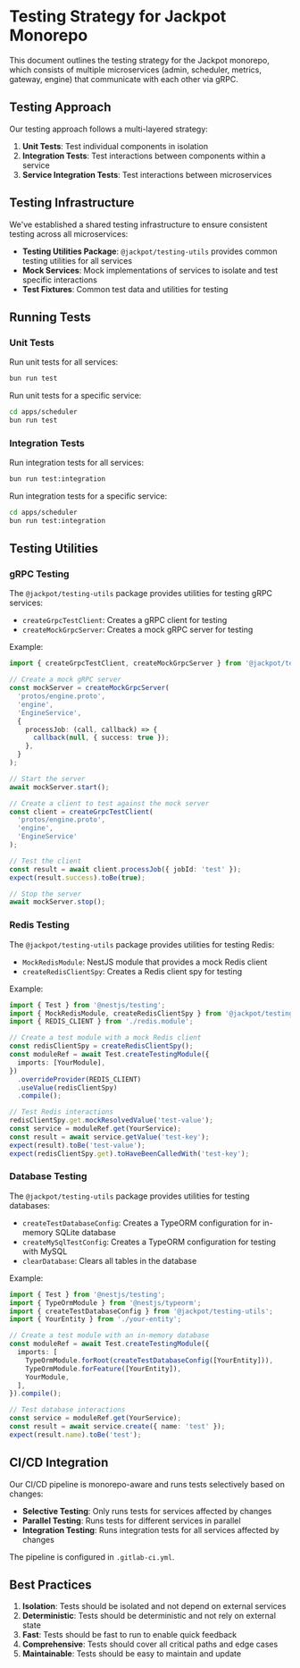 # Testing Strategy for Jackpot Monorepo

This document outlines the testing strategy for the Jackpot monorepo, which consists of multiple microservices (admin, scheduler, metrics, gateway, engine) that communicate with each other via gRPC.

## Testing Approach

Our testing approach follows a multi-layered strategy:

1. **Unit Tests**: Test individual components in isolation
2. **Integration Tests**: Test interactions between components within a service
3. **Service Integration Tests**: Test interactions between microservices

## Testing Infrastructure

We've established a shared testing infrastructure to ensure consistent testing across all microservices:

- **Testing Utilities Package**: `@jackpot/testing-utils` provides common testing utilities for all services
- **Mock Services**: Mock implementations of services to isolate and test specific interactions
- **Test Fixtures**: Common test data and utilities for testing

## Running Tests

### Unit Tests

Run unit tests for all services:

```bash
bun run test
```

Run unit tests for a specific service:

```bash
cd apps/scheduler
bun run test
```

### Integration Tests

Run integration tests for all services:

```bash
bun run test:integration
```

Run integration tests for a specific service:

```bash
cd apps/scheduler
bun run test:integration
```

## Testing Utilities

### gRPC Testing

The `@jackpot/testing-utils` package provides utilities for testing gRPC services:

- `createGrpcTestClient`: Creates a gRPC client for testing
- `createMockGrpcServer`: Creates a mock gRPC server for testing

Example:

```typescript
import { createGrpcTestClient, createMockGrpcServer } from '@jackpot/testing-utils';

// Create a mock gRPC server
const mockServer = createMockGrpcServer(
  'protos/engine.proto',
  'engine',
  'EngineService',
  {
    processJob: (call, callback) => {
      callback(null, { success: true });
    },
  }
);

// Start the server
await mockServer.start();

// Create a client to test against the mock server
const client = createGrpcTestClient(
  'protos/engine.proto',
  'engine',
  'EngineService'
);

// Test the client
const result = await client.processJob({ jobId: 'test' });
expect(result.success).toBe(true);

// Stop the server
await mockServer.stop();
```

### Redis Testing

The `@jackpot/testing-utils` package provides utilities for testing Redis:

- `MockRedisModule`: NestJS module that provides a mock Redis client
- `createRedisClientSpy`: Creates a Redis client spy for testing

Example:

```typescript
import { Test } from '@nestjs/testing';
import { MockRedisModule, createRedisClientSpy } from '@jackpot/testing-utils';
import { REDIS_CLIENT } from './redis.module';

// Create a test module with a mock Redis client
const redisClientSpy = createRedisClientSpy();
const moduleRef = await Test.createTestingModule({
  imports: [YourModule],
})
  .overrideProvider(REDIS_CLIENT)
  .useValue(redisClientSpy)
  .compile();

// Test Redis interactions
redisClientSpy.get.mockResolvedValue('test-value');
const service = moduleRef.get(YourService);
const result = await service.getValue('test-key');
expect(result).toBe('test-value');
expect(redisClientSpy.get).toHaveBeenCalledWith('test-key');
```

### Database Testing

The `@jackpot/testing-utils` package provides utilities for testing databases:

- `createTestDatabaseConfig`: Creates a TypeORM configuration for in-memory SQLite database
- `createMySqlTestConfig`: Creates a TypeORM configuration for testing with MySQL
- `clearDatabase`: Clears all tables in the database

Example:

```typescript
import { Test } from '@nestjs/testing';
import { TypeOrmModule } from '@nestjs/typeorm';
import { createTestDatabaseConfig } from '@jackpot/testing-utils';
import { YourEntity } from './your-entity';

// Create a test module with an in-memory database
const moduleRef = await Test.createTestingModule({
  imports: [
    TypeOrmModule.forRoot(createTestDatabaseConfig([YourEntity])),
    TypeOrmModule.forFeature([YourEntity]),
    YourModule,
  ],
}).compile();

// Test database interactions
const service = moduleRef.get(YourService);
const result = await service.create({ name: 'test' });
expect(result.name).toBe('test');
```

## CI/CD Integration

Our CI/CD pipeline is monorepo-aware and runs tests selectively based on changes:

- **Selective Testing**: Only runs tests for services affected by changes
- **Parallel Testing**: Runs tests for different services in parallel
- **Integration Testing**: Runs integration tests for all services affected by changes

The pipeline is configured in `.gitlab-ci.yml`.

## Best Practices

1. **Isolation**: Tests should be isolated and not depend on external services
2. **Deterministic**: Tests should be deterministic and not rely on external state
3. **Fast**: Tests should be fast to run to enable quick feedback
4. **Comprehensive**: Tests should cover all critical paths and edge cases
5. **Maintainable**: Tests should be easy to maintain and update
